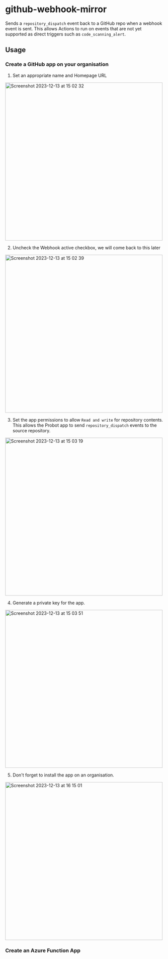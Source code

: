 # github-webhook-mirror

Sends a `repository_dispatch` event back to a GitHub repo when a webhook event is sent. This allows Actions to run on events that are not yet supported as direct triggers such as `code_scanning_alert`.

## Usage

### Create a GitHub app on your organisation

1. Set an appropriate name and Homepage URL

<img width="500" alt="Screenshot 2023-12-13 at 15 02 32" src="https://github.com/ctcampbell/github-webhook-mirror/assets/808531/05269b8f-a689-419f-bf8e-38cb73196411">

2. Uncheck the Webhook active checkbox, we will come back to this later

<img width="500" alt="Screenshot 2023-12-13 at 15 02 39" src="https://github.com/ctcampbell/github-webhook-mirror/assets/808531/b591d53b-f7ee-464d-a320-6195ee541b53">

3. Set the app permissions to allow `Read and write` for repository contents. This allows the Probot app to send `repository_dispatch` events to the source repository.

<img width="500" alt="Screenshot 2023-12-13 at 15 03 19" src="https://github.com/ctcampbell/github-webhook-mirror/assets/808531/42a5e5d7-025d-4650-ac10-40d2743457f0">

4. Generate a private key for the app.

<img width="500" alt="Screenshot 2023-12-13 at 15 03 51" src="https://github.com/ctcampbell/github-webhook-mirror/assets/808531/d77e3694-63b9-4814-bb77-9acb90683713">

5. Don't forget to install the app on an organisation.

<img width="500" alt="Screenshot 2023-12-13 at 16 15 01" src="https://github.com/ctcampbell/github-webhook-mirror/assets/808531/aa9984fc-7ffa-4602-8ebf-f2f516af1af1">


### Create an Azure Function App
